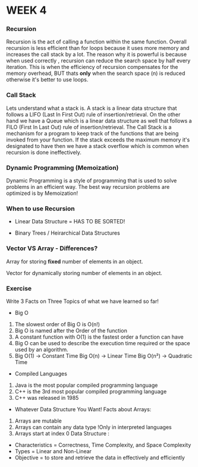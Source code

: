 # WEEK 4

### Recursion

Recursion is the act of calling a function within the same function. Overall recursion is less efficient than for loops because it uses more memory and increases the call stack by a lot. The reason why it is powerful is because when used correctly , recursion can reduce the search space by half every iteration. This is when the efficiency of recursion compensates for the memory overhead, BUT thats **only** when the search space (n) is reduced otherwise it's better to use loops.

### Call Stack

Lets understand what a stack is. A stack is a linear data structure that follows a LIFO (Last In First Out) rule of insertion/retrieval. On the other hand we have a Queue which is a linear data structure as well that follows a FILO (First In Last Out) rule of insertion/retrieval. The Call Stack is a mechanism for a program to keep track of the functions that are being invoked from your function. If the stack exceeds the maximum memory it's designated to have then we have a stack overflow which is common when recursion is done ineffectively.

### Dynamic Programming (Memoization)

Dynamic Programming is a style of programming that is used to solve problems in an efficient way. The best way recursion problems are optimized is by Memoization!

### When to use Recursion

- Linear Data Structure = HAS TO BE SORTED!

- Binary Trees / Heirarchical Data Structures

### Vector VS Array - Differences?

Array for storing **fixed** number of elements in an object.

Vector for dynamically storing number of elements in an object.

###

### Exercise

Write 3 Facts on Three Topics of what we have learned so far!

- Big O

1. The slowest order of Big O is O(n!)
2. Big O is named after the Order of the function
3. A constant function with O(1) is the fastest order a function can have
4. Big O can be used to describe the execution time required or the space used by an algorithm.
5. Big O(1) → Constant Time
   Big O(n) → Linear Time
   Big O(n²) → Quadratic Time

- Compiled Languages

1. Java is the most popular compiled programming language
2. C++ is the 3rd most popular compiled programming language
3. C++ was released in 1985

- Whatever Data Structure You Want!
  Facts about Arrays:

1. Arrays are mutable
2. Arrays can contain any data type !Only in interpreted languages
3. Arrays start at index 0
   Data Structure :

- Characteristics = Correctness, Time Complexity, and Space Complexity
- Types = Linear and Non-Linear
- Objective = to store and retrieve the data in effectively and efficiently
